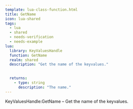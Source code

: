 ```yaml
---
template: lua-class-function.html
title: GetName
icon: lua-shared
tags:
  - lua
  - shared
  - needs-verification
  - needs-example
lua:
  library: KeyValuesHandle
  function: GetName
  realm: shared
  description: "Get the name of the keyvalues."
  
  
  returns:
    - type: string
      description: "The name."
---
```


<div class="lua__search__keywords">
KeyValuesHandle:GetName &#x2013; Get the name of the keyvalues.
</div>
